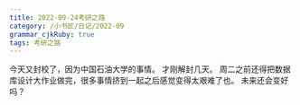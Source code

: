 ```yaml
---
title: 2022-09-24考研之路
category: /小书匠/日记/2022-09
grammar_cjkRuby: true
tags: 考研之路
---
```



今天又封校了，因为中国石油大学的事情。
才刚解封几天。
周二之前还得把数据库设计大作业做完，很多事情挤到一起之后感觉变得太艰难了也。
未来还会变好吗？